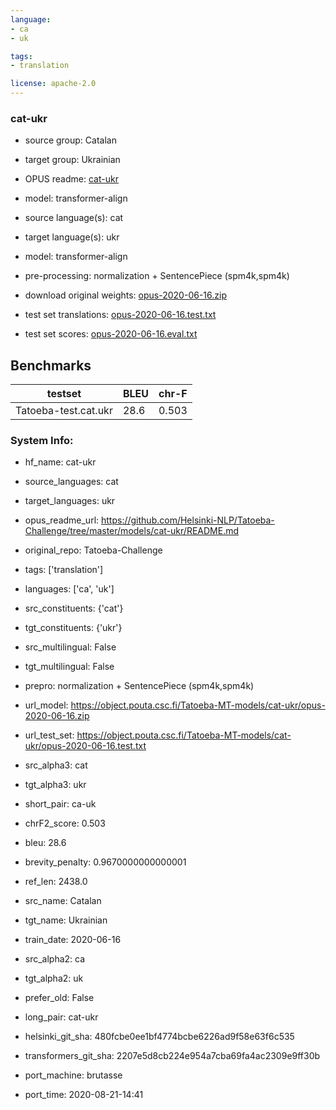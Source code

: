 ```yaml
---
language: 
- ca
- uk

tags:
- translation

license: apache-2.0
---
```


### cat-ukr

* source group: Catalan 
* target group: Ukrainian 
*  OPUS readme: [cat-ukr](https://github.com/Helsinki-NLP/Tatoeba-Challenge/tree/master/models/cat-ukr/README.md)

*  model: transformer-align
* source language(s): cat
* target language(s): ukr
* model: transformer-align
* pre-processing: normalization + SentencePiece (spm4k,spm4k)
* download original weights: [opus-2020-06-16.zip](https://object.pouta.csc.fi/Tatoeba-MT-models/cat-ukr/opus-2020-06-16.zip)
* test set translations: [opus-2020-06-16.test.txt](https://object.pouta.csc.fi/Tatoeba-MT-models/cat-ukr/opus-2020-06-16.test.txt)
* test set scores: [opus-2020-06-16.eval.txt](https://object.pouta.csc.fi/Tatoeba-MT-models/cat-ukr/opus-2020-06-16.eval.txt)

## Benchmarks

| testset               | BLEU  | chr-F |
|-----------------------|-------|-------|
| Tatoeba-test.cat.ukr 	| 28.6 	| 0.503 |


### System Info: 
- hf_name: cat-ukr

- source_languages: cat

- target_languages: ukr

- opus_readme_url: https://github.com/Helsinki-NLP/Tatoeba-Challenge/tree/master/models/cat-ukr/README.md

- original_repo: Tatoeba-Challenge

- tags: ['translation']

- languages: ['ca', 'uk']

- src_constituents: {'cat'}

- tgt_constituents: {'ukr'}

- src_multilingual: False

- tgt_multilingual: False

- prepro:  normalization + SentencePiece (spm4k,spm4k)

- url_model: https://object.pouta.csc.fi/Tatoeba-MT-models/cat-ukr/opus-2020-06-16.zip

- url_test_set: https://object.pouta.csc.fi/Tatoeba-MT-models/cat-ukr/opus-2020-06-16.test.txt

- src_alpha3: cat

- tgt_alpha3: ukr

- short_pair: ca-uk

- chrF2_score: 0.503

- bleu: 28.6

- brevity_penalty: 0.9670000000000001

- ref_len: 2438.0

- src_name: Catalan

- tgt_name: Ukrainian

- train_date: 2020-06-16

- src_alpha2: ca

- tgt_alpha2: uk

- prefer_old: False

- long_pair: cat-ukr

- helsinki_git_sha: 480fcbe0ee1bf4774bcbe6226ad9f58e63f6c535

- transformers_git_sha: 2207e5d8cb224e954a7cba69fa4ac2309e9ff30b

- port_machine: brutasse

- port_time: 2020-08-21-14:41